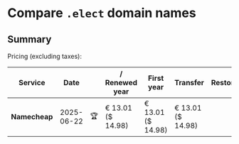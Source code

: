 # Compare `.elect` domain names

## Summary

Pricing (excluding taxes):

| Service | Date |  | / Renewed year | First year | Transfer | Restoration |
|--|--|--|--|--|--|--|
| **Namecheap** | 2025-06-22 | 🏆 | € 13.01<br>($ 14.98) | € 13.01<br>($ 14.98) | € 13.01<br>($ 14.98) |  |
